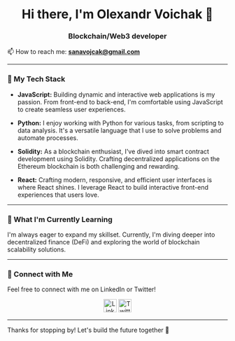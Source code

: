 <h1 align="center">Hi there, I'm Olexandr Voichak 👋</h1>
<h3 align="center">Blockchain/Web3 developer</h3>

📫 How to reach me: **sanavojcak@gmail.com**

---

### 🚀 My Tech Stack

- **JavaScript:** Building dynamic and interactive web applications is my passion. From front-end to back-end, I'm comfortable using JavaScript to create seamless user experiences.

- **Python:** I enjoy working with Python for various tasks, from scripting to data analysis. It's a versatile language that I use to solve problems and automate processes.

- **Solidity:** As a blockchain enthusiast, I've dived into smart contract development using Solidity. Crafting decentralized applications on the Ethereum blockchain is both challenging and rewarding.

- **React:** Crafting modern, responsive, and efficient user interfaces is where React shines. I leverage React to build interactive front-end experiences that users love.

---

### 🌱 What I'm Currently Learning

I'm always eager to expand my skillset. Currently, I'm diving deeper into decentralized finance (DeFi) and exploring the world of blockchain scalability solutions.

---

### 🔗 Connect with Me

Feel free to connect with me on LinkedIn or Twitter!

<p align="center">
  <a href="https://www.linkedin.com/in/yourusername" target="_blank"><img src="link-to-your-linkedin-icon" alt="LinkedIn" width="30" height="30"/></a>
  <a href="https://twitter.com/OVoichak" target="_blank"><img src="link-to-your-twitter-icon" alt="Twitter" width="30" height="30"/></a>
</p>

---

Thanks for stopping by! Let's build the future together 🚀

